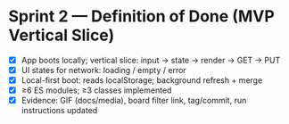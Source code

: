 # Sprint 2 — Definition of Done (MVP Vertical Slice)
- [x] App boots locally; vertical slice: input → state → render → GET → PUT
- [x] UI states for network: loading / empty / error
- [x] Local-first boot: reads localStorage; background refresh + merge
- [x] ≥6 ES modules; ≥3 classes implemented
- [x] Evidence: GIF (docs/media), board filter link, tag/commit, run instructions updated
